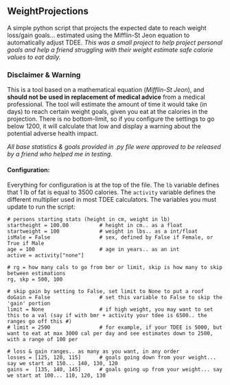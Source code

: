 ## WeightProjections
A simple python script that projects the expected date to reach weight loss/gain goals... estimated using the Mifflin-St Jeon equation to automatically adjust TDEE. *This was a small project to help project personal goals and help a friend struggling with their weight estimate safe calorie values to eat daily.*


### Disclaimer & Warning
This is a tool based on a mathematical equation (*Mifflin-St Jeon*), and **should not be used in replacement of medical advice** from a medical professional. The tool will estimate the amount of time it would take (in days) to reach certain weight goals, given you eat at the calories in the projection. There is no bottom-limit, so if you configure the settings to go below 1200, it will calculate that low and display a warning about the potential adverse health impact.

*All base statistics & goals provided in .py file were approved to be released by a friend who helped me in testing.*


#### Configuration:
Everything for configuration is at the top of the file. The `lb` variable defines that 1 lb of fat is equal to 3500 calories. The `activity` variable defines the different multiplier used in most TDEE calculators. The variables you must update to run the script:
```python3
# persons starting stats (height in cm, weight in lb)
startheight = 100.00          # height in cm.. as a float
startweight = 100             # weight in lbs.. as a int/float
isMale = False                # sex, defined by False if Female, or True if Male
age = 100                     # age in years.. as an int
active = activity["none"]

# rg = how many cals to go from bmr or limit, skip is how many to skip between estimations
rg, skp = 500, 100

# skip gain by setting to False, set limit to None to put a roof
doGain = False                # set this variable to False to skip the 'gain' portion
limit = None                  # if high weight, you may want to set this to a val (say if with bmr + activity your tdee is 6500.. the ranges go off this #)
# limit = 2500                # for example, if your TDEE is 5000, but want to eat at max 3000 cal per day and see estimates down to 2500, with a range of 100 per

# loss & gain ranges.. as many as you want, in any order
losses = [125, 120, 115]      # goals going down from your weight... say we start at 150... 140, 130, 120
gains =  [135, 140, 145]      # goals going up from your weight... say we start at 100... 110, 120, 130
```
